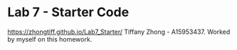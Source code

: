 # Lab 7 - Starter Code
https://zhongtiff.github.io/Lab7_Starter/
Tiffany Zhong - A15953437. Worked by myself on this homework.
